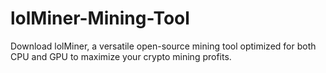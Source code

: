 # lolMiner-Mining-Tool
Download lolMiner, a versatile open-source mining tool optimized for both CPU and GPU to maximize your crypto mining profits.
